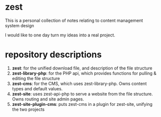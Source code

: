 # zest
This is a personal collection of notes relating to content management system design

I would like to one day turn my ideas into a real project.

# repository descriptions
1. **zest**: for the unified download file, and description of the file structure
1. **zest-library-php**: for the PHP api, which provides functions for pulling & editing the file structure
1. **zest-cms**: for the CMS, which uses zest-library-php. Owns content types and default values.
1. **zest-site**: uses zest-api-php to serve a website from the file structure. Owns routing and site admin pages. 
1. **zest-site-plugin-cms**: puts zest-cms in a plugin for zest-site, unifying the two projects
